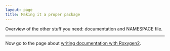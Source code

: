 ```yaml
---
layout: page
title: Making it a proper package
---
```


Overview of the other stuff you need: documentation and NAMESPACE file.

---

Now go to the page about [writing documentation with Roxygen2](docs.html).
